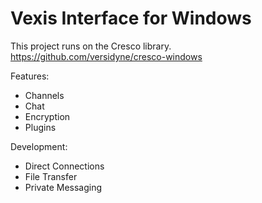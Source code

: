 Vexis Interface for Windows
=============

This project runs on the Cresco library. https://github.com/versidyne/cresco-windows

Features:
* Channels
* Chat
* Encryption
* Plugins
	
Development:
* Direct Connections
* File Transfer
* Private Messaging
